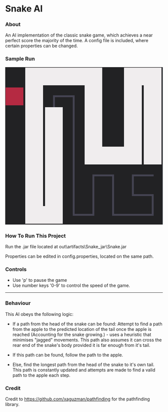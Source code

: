 # Snake AI

### About

An AI implementation of the classic snake game, which achieves a near perfect score the majority of the time.
A config file is included, where certain properties can be changed.

### Sample Run

![alt text][logo]

[logo]: https://github.com/danielbatchford/SnakeAI/blob/master/sampleimage.png?raw=true

### How To Run This Project

Run the .jar file located at out\\artifacts\\Snake_jar\\Snake.jar

Properties can be edited in config.properties, located on the same path.

### Controls

* Use 'p' to pause the game
* Use number keys '0-9' to control the speed of the game.
-------------------------------------------------------

### Behaviour

This AI obeys the following logic:

* If a path from the head of the snake can be found:
	Attempt to find a path from the apple to the predicted location of the tail once the apple is reached (Accounting for the snake growing.) - uses a heuristic that minimises "jagged" movements. This path also assumes it can cross the rear end of the snake's body provided it is far enough from it's tail.

*	If this path can be found, follow the path to the apple.

* Else, find the longest path from the head of the snake to it's own tail. This path is constantly updated and attempts are made to find a valid path to the apple each step.

### Credit

Credit to https://github.com/xaguzman/pathfinding for the pathfinding library.
